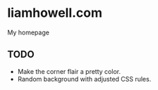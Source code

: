 # liamhowell.com
My homepage

## TODO

 - Make the corner flair a pretty color.
 - Random background with adjusted CSS rules.
